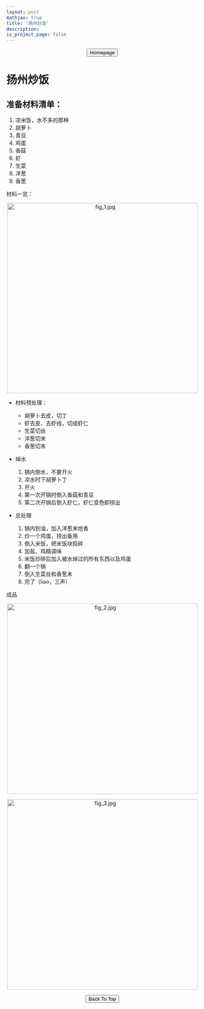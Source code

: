 ```yaml
---
layout: post
mathjax: true
title: '扬州炒饭'
description: 
is_project_page: false
---
```



<p style="text-align:center;">
<button type="button" onclick="window.location.href='index.html';">Homepage</button>
</p>

# 扬州炒饭
## 准备材料清单：
1. 凉米饭，水不多的那种
2. 胡萝卜
3. 青豆
4. 鸡蛋
5. 香菇
6. 虾
7. 生菜
8. 洋葱
9. 香葱

材料一览：
<p align="center">
    <img src="https://drive.google.com/uc?export=view&id=1bjwHOWT8jcxtepO8SZW2-C460b1lSEXm" alt="fig_1.jpg" width="500">
</p>

- 材料预处理：
    - 胡萝卜去皮，切丁
    - 虾去皮、去虾线，切成虾仁
    - 生菜切丝
    - 洋葱切末
    - 香葱切末

- 焯水
    1. 锅内倒水，不要开火
    2. 凉水时下胡萝卜丁
    3. 开火
    4. 第一次开锅时倒入香菇和青豆
    5. 第二次开锅后倒入虾仁，虾仁变色即捞出

- 总处理
    1. 锅内到油，加入洋葱末炝香
    2. 炒一个鸡蛋，捞出备用
    3. 倒入米饭，把米饭块捣碎
    4. 加盐、鸡精调味
    5. 米饭炒碎后加入被水焯过的所有东西以及鸡蛋
    6. 翻一个锅
    7. 倒入生菜丝和香葱末
    8. 完了（liao，三声）

成品
<p align="center">
    <img src="https://drive.google.com/uc?export=view&id=1cVt67KY3TKHPD9vZb0S0supFT8Y0o95R" alt="fig_2.jpg" width="500">
</p>

<p align="center">
    <img src="https://drive.google.com/uc?export=view&id=1DheULmJcf3Db91pOogLSpgTbkBK40k4r" alt="fig_3.jpg" width="500">
</p>

<p style="text-align:center;">
<button type="button" onclick="window.location.href='#top';">Back To Top</button>
<p>
